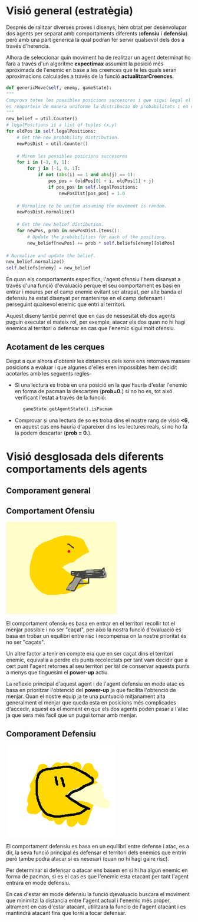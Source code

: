 # Visió general (estratègia)
Després de ralitzar diverses proves i disenys, hem obtat per desenvolupar dos agents per separat amb comportaments diferents (**ofensiu** i **defensiu**) però
amb una part generica la qual podran fer servir qualsevol dels dos a través d'herencia.

Alhora de seleccionar quin moviment ha de realitzar un agent determinat ho farà
a través d'un algoritme **expectimax** assumint la posició més aproximada de
l'enemic en base a les creences que te les quals seran aproximacions calculades
a través de la funció **actualitzarCreences**.

```python
def genericMove(self, enemy, gameState):
"""
Comprova totes les possibles posicions succesores i que sigui legal el moviment i
es reaparteix de manera uniforme la distribucio de probabilitats i en retorna una
"""
new_belief = util.Counter()
# legalPositions is a list of tuples (x,y)
for oldPos in self.legalPositions:
    # Get the new probability distribution.
    newPosDist = util.Counter()

    # Mirem les possibles posicions succesores
    for i in [-1, 0, 1]:
        for j in [-1, 0, 1]:
            if not (abs(i) == 1 and abs(j) == 1):
                pos_pos = (oldPos[0] + i, oldPos[1] + j)
                if pos_pos in self.legalPositions:
                    newPosDist[pos_pos] = 1.0

    # Normalize to be unifom assuming the movement is random.
    newPosDist.normalize()

    # Get the new belief distibution.
    for newPos, prob in newPosDist.items():
        # Update the probabilities for each of the positions.
        new_belief[newPos] += prob * self.beliefs[enemy][oldPos]

# Normalize and update the belief.
new_belief.normalize()
self.beliefs[enemy] = new_belief
```

En quan els comportaments especifics, l'agent ofensiu l'hem disanyat a través d'una funció d'evaluació perque el seu comportament es basi en entrar i moures
per el camp enemic evitant ser atrapat, per alte banda el defensiu ha estat
disenyat per mantenirse en el camp defensant i perseguint qualsevol enemic que entri al territori.

Aquest diseny també permet que en cas de nessesitat els dos agents puguin
executar el mateix rol, per exemple, atacar els dos quan no hi hagi enemics al territori o defensar en cas que l'enemic sigui molt ofensiu.

## Acotament de les cerques
Degut a que alhora d'obtenir les distancies dels sons ens retornava masses
posicions a evaluar i que algunes d'elles eren impossibles hem decidit acotarles
amb les seguents regles-

- Si una lectura es troba en una posició en la que hauria d'estar l'enemic en forma de pacman la descartem (**prob=0.**) si no ho es, tot aixó verificant l'estat a través de la funció:

  ```python
     gameState.getAgentState().isPacman
  ```
- Comprovar si una lectura de so es troba dins el nostre rang de visió **<6**,
en aquest cas ens hauria d'apareixer dins les lectures reals, si no ho fa la podem descartar (**prob = 0.**).  


# Visió desglosada dels diferents comportaments dels agents

## Comporament general



## Comportament Ofensiu
![pacman of](img/pac_of.png)

El comportament ofensiu es basa en entrar en el territori recollir tot el menjar possible i no ser "caçat", per això la nostra funció d'evaluació es basa en trobar un equilibri entre risc i recompensa on la nostre prioritat és no ser "caçats".

Un altre factor a tenir en compte era que en ser caçat dins el territori enemic,
equivalia a perdre els punts recolectats per tant vam decidir que a cert punt
l'agent retornes al seu territori per tal de conservar aquests punts a menys que
tinguesim el **power-up** actiu.

La reflexio principal d'aquest agent i de l'agent defensiu en mode atac es basa
en prioritzar l'obtenció del **power-up** ja que facilita l'obtenció de menjar.
Quan el nostre equip ja te una puntuació mitjanament alta generalment el menjar que queda esta en posicions més complicades d'accedir, aquest es el moment en que els dos agents poden pasar a l'atac ja que sera més facil que un pugui tornar amb menjar.


## Comporament Defensiu
![pacman of](img/pac_Def.png)

El comportament defensiu es basa en un equilibri entre defense i atac, es a dir,
la seva funció principal és defensar el territori dels enemics que entrin però
tambe podra atacar si es nesesari (quan no hi hagi gaire risc).

Per determinar si defensar o atacar ens basem en si hi ha algun enemic en forma de pacman, si es el cas es que l'enemic esta etacant per tant l'agent entrara en mode defensiu.

En cas d'estar en mode defensiu la funció d¡evaluacio buscara el moviment que minimitzi la distancia entre l'agent actual i l'enemic més proper, altrament en cas d'estar atacant, utilitzara la funcio de l'agent atacant i es mantindrà atacant fins que torni a tocar defensar.
